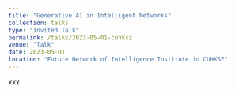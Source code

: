 ```yaml
---
title: "Generative AI in Intelligent Networks"
collection: talks
type: "Invited Talk"
permalink: /talks/2023-05-01-cuhksz
venue: "Talk"
date: 2023-05-01
location: "Future Network of Intelligence Institute in CUHKSZ"
---
```


xxx
